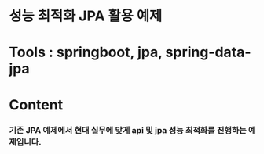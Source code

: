 # 성능 최적화 JPA 활용 예제

# Tools : springboot, jpa, spring-data-jpa

# Content

### 기존 JPA 예제에서 현대 실무에 맞게 api 및 jpa 성능 최적화를 진행하는 예제입니다.

